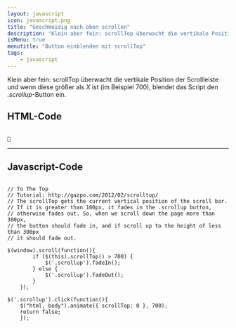 ```yaml
---
layout: javascript
icon: javascript.png
title: "Geschmeidig nach oben scrollen"
description: "Klein aber fein: scrollTop überwacht die vertikale Position der Scrollleiste und blendet ab einem bestimmten Punkt einen Scroll-Nach-Oben-Button ein."
isMenu: true
menutitle: "Button einblenden mit scrollTop"
tags:
	- javascript
---
```


Klein aber fein: scrollTop überwacht die vertikale Position der Scrollleiste und wenn diese größer als *X* ist (im Beispiel 700), blendet das Script den *.scrollup*-Button ein.

## HTML-Code
<pre><code class="lang-html">
<a href="#" class="scrollup" title="Nach oben springen!">&#59227;</a>
</code></pre>

- - -
## Javascript-Code

<pre><code class="lang-javascript">
// To The Top
// Tutorial: http://gazpo.com/2012/02/scrolltop/
// The scrollTop gets the current vertical position of the scroll bar.
// If it is greater than 100px, it fades in the .scrollup button,
// otherwise fades out. So, when we scroll down the page more than 300px,
// the button should fade in, and if scroll up to the height of less than 300px
// it should fade out.

$(window).scroll(function(){
        if ($(this).scrollTop() > 700) {
            $('.scrollup').fadeIn();
        } else {
            $('.scrollup').fadeOut();
        }
    });

$('.scrollup').click(function(){
    $("html, body").animate({ scrollTop: 0 }, 700);
    return false;
    });
</code></pre>



 [1]: http://gazpo.com/2012/02/scrolltop/
 [2]: #